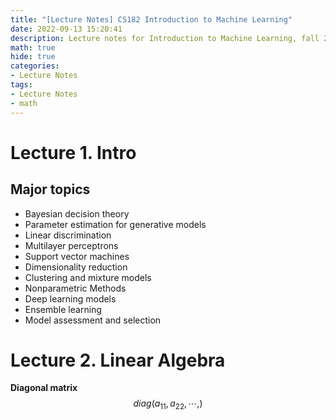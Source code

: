```yaml
---
title: "[Lecture Notes] CS182 Introduction to Machine Learning"
date: 2022-09-13 15:20:41
description: Lecture notes for Introduction to Machine Learning, fall 2022
math: true
hide: true
categories: 
- Lecture Notes
tags:
- Lecture Notes
- math
---
```






# Lecture 1. Intro

## Major topics

- Bayesian decision theory
- Parameter estimation for generative models
- Linear discrimination
- Multilayer perceptrons
- Support vector machines
- Dimensionality reduction
- Clustering and mixture models
- Nonparametric Methods
- Deep learning models
- Ensemble learning
- Model assessment and selection



# Lecture 2. Linear Algebra

**Diagonal matrix**
$$
diag(a_{11}, a_{22}, \cdots, )
$$

